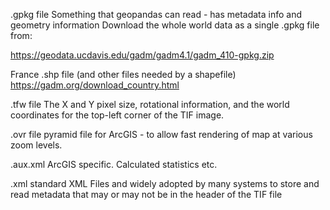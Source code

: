 .gpkg file
Something that geopandas can read - has metadata info and geometry information
Download the whole world data as a single .gpkg file from:

https://geodata.ucdavis.edu/gadm/gadm4.1/gadm_410-gpkg.zip

France .shp file (and other files needed by a shapefile)
https://gadm.org/download_country.html

.tfw file
The X and Y pixel size, rotational information, and the world coordinates for the top-left corner of the TIF image.

.ovr file
pyramid file for ArcGIS - to allow fast rendering of map at various zoom levels.

.aux.xml
ArcGIS specific. Calculated statistics etc.

.xml
standard XML Files and widely adopted by many systems to store and read metadata that may or may not be in the header
of the TIF file
